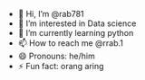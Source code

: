 - 👋 Hi, I’m @rab781
- 👀 I’m interested in Data science
- 🌱 I’m currently learning python
- 📫 How to reach me @rrab.1
- 😄 Pronouns: he/him
- ⚡ Fun fact: orang aring

<!---
rab781/rab781 is a ✨ special ✨ repository because its `README.md` (this file) appears on your GitHub profile.
You can click the Preview link to take a look at your changes.
--->
